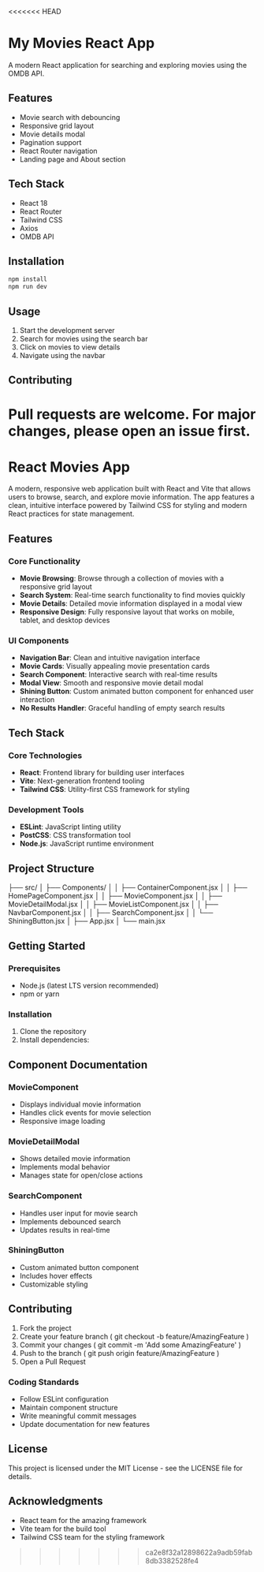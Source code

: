 <<<<<<< HEAD
# My Movies React App

A modern React application for searching and exploring movies using the OMDB API.

## Features

- Movie search with debouncing
- Responsive grid layout
- Movie details modal
- Pagination support
- React Router navigation
- Landing page and About section

## Tech Stack

- React 18
- React Router
- Tailwind CSS
- Axios
- OMDB API

## Installation

```bash
npm install
npm run dev
```

## Usage

1. Start the development server
2. Search for movies using the search bar
3. Click on movies to view details
4. Navigate using the navbar

## Contributing

Pull requests are welcome. For major changes, please open an issue first.
=======
# React Movies App

A modern, responsive web application built with React and Vite that allows users to browse, search, and explore movie information. The app features a clean, intuitive interface powered by Tailwind CSS for styling and modern React practices for state management.

## Features

### Core Functionality

- **Movie Browsing**: Browse through a collection of movies with a responsive grid layout
- **Search System**: Real-time search functionality to find movies quickly
- **Movie Details**: Detailed movie information displayed in a modal view
- **Responsive Design**: Fully responsive layout that works on mobile, tablet, and desktop devices

### UI Components

- **Navigation Bar**: Clean and intuitive navigation interface
- **Movie Cards**: Visually appealing movie presentation cards
- **Search Component**: Interactive search with real-time results
- **Modal View**: Smooth and responsive movie detail modal
- **Shining Button**: Custom animated button component for enhanced user interaction
- **No Results Handler**: Graceful handling of empty search results

## Tech Stack

### Core Technologies

- **React**: Frontend library for building user interfaces
- **Vite**: Next-generation frontend tooling
- **Tailwind CSS**: Utility-first CSS framework for styling

### Development Tools

- **ESLint**: JavaScript linting utility
- **PostCSS**: CSS transformation tool
- **Node.js**: JavaScript runtime environment

## Project Structure

├── src/
│ ├── Components/
│ │ ├── ContainerComponent.jsx
│ │ ├── HomePageComponent.jsx
│ │ ├── MovieComponent.jsx
│ │ ├── MovieDetailModal.jsx
│ │ ├── MovieListComponent.jsx
│ │ ├── NavbarComponent.jsx
│ │ ├── SearchComponent.jsx
│ │ └── ShiningButton.jsx
│ ├── App.jsx
│ └── main.jsx

## Getting Started

### Prerequisites

- Node.js (latest LTS version recommended)
- npm or yarn

### Installation

1. Clone the repository
2. Install dependencies:

## Component Documentation

### MovieComponent

- Displays individual movie information
- Handles click events for movie selection
- Responsive image loading

### MovieDetailModal

- Shows detailed movie information
- Implements modal behavior
- Manages state for open/close actions

### SearchComponent

- Handles user input for movie search
- Implements debounced search
- Updates results in real-time

### ShiningButton

- Custom animated button component
- Includes hover effects
- Customizable styling

## Contributing

1. Fork the project
2. Create your feature branch ( git checkout -b feature/AmazingFeature )
3. Commit your changes ( git commit -m 'Add some AmazingFeature' )
4. Push to the branch ( git push origin feature/AmazingFeature )
5. Open a Pull Request

### Coding Standards

- Follow ESLint configuration
- Maintain component structure
- Write meaningful commit messages
- Update documentation for new features

## License

This project is licensed under the MIT License - see the LICENSE file for details.

## Acknowledgments

- React team for the amazing framework
- Vite team for the build tool
- Tailwind CSS team for the styling framework
>>>>>>> ca2e8f32a12898622a9adb59fab8db3382528fe4
